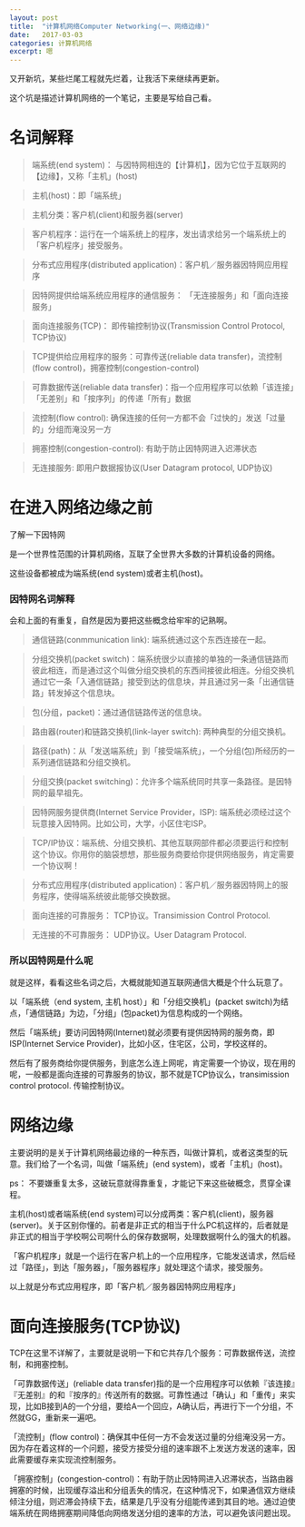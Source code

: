 ```yaml
---
layout: post
title:  "计算机网络Computer Networking(一、网络边缘)"
date:   2017-03-03
categories: 计算机网络
excerpt: 嗯
---
```

又开新坑，某些烂尾工程就先烂着，让我活下来继续再更新。

这个坑是描述计算机网络的一个笔记，主要是写给自己看。

# 名词解释

> 端系统(end system)： 与因特网相连的【计算机】，因为它位于互联网的【边缘】，又称「主机」(host)

> 主机(host)：即「端系统」

> 主机分类：客户机(client)和服务器(server)

> 客户机程序：运行在一个端系统上的程序，发出请求给另一个端系统上的「客户机程序」接受服务。

> 分布式应用程序(distributed application)：客户机／服务器因特网应用程序

> 因特网提供给端系统应用程序的通信服务： 「无连接服务」和「面向连接服务」

> 面向连接服务(TCP)： 即传输控制协议(Transmission Control Protocol, TCP协议)

> TCP提供给应用程序的服务：可靠传送(reliable data transfer)，流控制(flow control)，拥塞控制(congestion-control)

> 可靠数据传送(reliable data transfer)：指一个应用程序可以依赖「该连接」「无差别」和「按序列」的传递「所有」数据

> 流控制(flow control): 确保连接的任何一方都不会「过快的」发送「过量的」分组而淹没另一方

> 拥塞控制(congestion-control): 有助于防止因特网进入迟滞状态

> 无连接服务: 即用户数据报协议(User Datagram protocol, UDP协议)

# 在进入网络边缘之前

 了解一下因特网

是一个世界性范围的计算机网络，互联了全世界大多数的计算机设备的网络。

这些设备都被成为端系统(end system)或者主机(host)。

### 因特网名词解释
会和上面的有重复，自然是因为要把这些概念给牢牢的记熟啊。

> 通信链路(conmmunication link): 端系统通过这个东西连接在一起。

> 分组交换机(packet switch)：端系统很少以直接的单独的一条通信链路而彼此相连，而是通过这个叫做分组交换机的东西间接彼此相连。分组交换机通过它一条「入通信链路」接受到达的信息块，并且通过另一条「出通信链路」转发掉这个信息块。

> 包(分组，packet)：通过通信链路传送的信息块。

> 路由器(router)和链路交换机(link-layer switch): 两种典型的分组交换机。

> 路径(path)：从「发送端系统」到「接受端系统」，一个分组(包)所经历的一系列通信链路和分组交换机。

> 分组交换(packet switching)：允许多个端系统同时共享一条路径。是因特网的最早祖先。

> 因特网服务提供商(Internet Service Provider，ISP): 端系统必须经过这个玩意接入因特网。比如公司，大学，小区住宅ISP。

> TCP/IP协议：端系统、分组交换机、其他互联网部件都必须要运行和控制这个协议。你用你的脑袋想想，那些服务商要给你提供网络服务，肯定需要一个协议啊！

> 分布式应用程序(distributed application)：客户机／服务器因特网上的服务程序，使得端系统彼此能够交换数据。

> 面向连接的可靠服务： TCP协议。Transimission Control Protocol.

> 无连接的不可靠服务： UDP协议。User Datagram Protocol.

### 所以因特网是什么呢

就是这样，看看这些名词之后，大概就能知道互联网通信大概是个什么玩意了。

以「端系统（end system, 主机 host）」和「分组交换机」(packet switch)为结点，「通信链路」为边，「分组」(包packet)为信息构成的一个网络。


然后「端系统」要访问因特网(Internet)就必须要有提供因特网的服务商，即ISP(Internet Service Provider)，比如小区，住宅区，公司，学校这样的。

然后有了服务商给你提供服务，到底怎么连上网呢，肯定需要一个协议，现在用的呢，一般都是面向连接的可靠服务的协议，那不就是TCP协议么，transimission control protocol. 传输控制协议。

# 网络边缘
主要说明的是关于计算机网络最边缘的一种东西，叫做计算机，或者这类型的玩意。我们给了一个名词，叫做「端系统」(end system)，或者「主机」(host)。

ps： 不要嫌重复太多，这破玩意就得靠重复，才能记下来这些破概念，贯穿全课程。

主机(host)或者端系统(end system)可以分成两类：客户机(client)，服务器(server)。关于区别你懂的。前者是非正式的相当于什么PC机这样的，后者就是非正式的相当于学校啊公司啊什么的保存数据啊，处理数据啊什么的强大的机器。

「客户机程序」就是一个运行在客户机上的一个应用程序，它能发送请求，然后经过「路径」，到达「服务器」，「服务器程序」就处理这个请求，接受服务。

以上就是分布式应用程序，即「客户机／服务器因特网应用程序」

# 面向连接服务(TCP协议)

TCP在这里不详解了，主要就是说明一下和它共存几个服务：可靠数据传送，流控制，和拥塞控制。

「可靠数据传送」(reliable data transfer)指的是一个应用程序可以依赖『该连接』『无差别』的和『按序的』传送所有的数据。可靠性通过「确认」和「重传」来实现，比如B接到A的一个分组，要给A一个回应，A确认后，再进行下一个分组，不然就GG，重新来一遍吧。

「流控制」(flow control)：确保其中任何一方不会发送过量的分组淹没另一方。因为存在着这样的一个问题，接受方接受分组的速率跟不上发送方发送的速率，因此需要缓存来实现流控制服务。

「拥塞控制」(congestion-control)：有助于防止因特网进入迟滞状态，当路由器拥塞的时候，出现缓存溢出和分组丢失的情况，在这种情况下，如果通信双方继续倾注分组，则迟滞会持续下去，结果是几乎没有分组能传递到其目的地。通过迫使端系统在网络拥塞期间降低向网络发送分组的速率的方法，可以避免该问题出现。